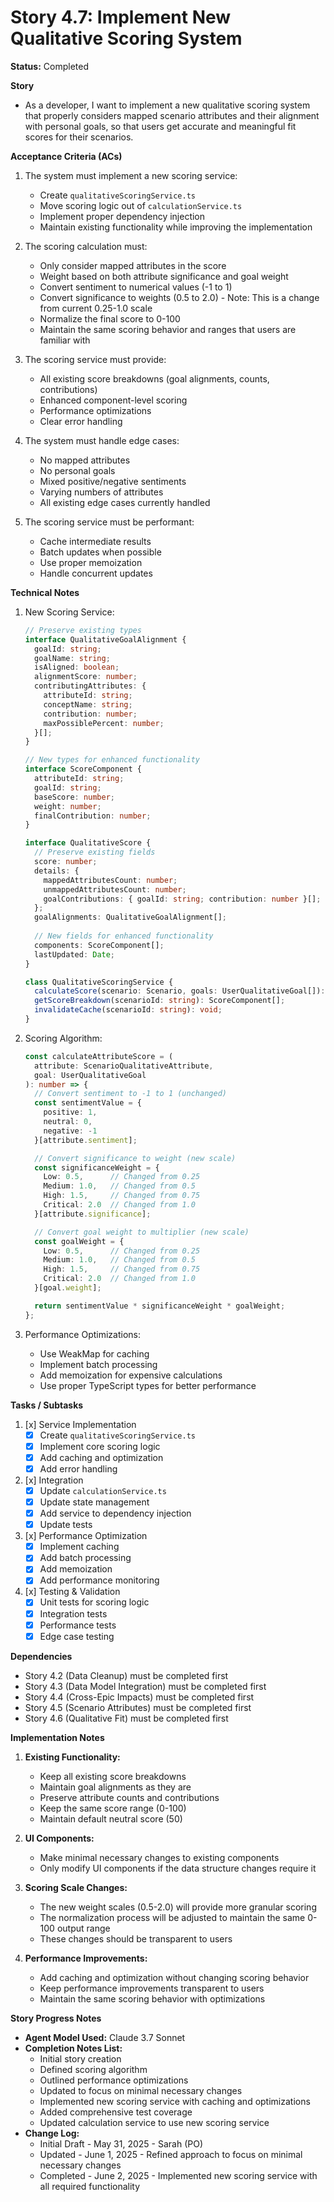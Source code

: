 # Story 4.7: Implement New Qualitative Scoring System

**Status:** Completed

**Story**
- As a developer, I want to implement a new qualitative scoring system that properly considers mapped scenario attributes and their alignment with personal goals, so that users get accurate and meaningful fit scores for their scenarios.

**Acceptance Criteria (ACs)**
1. The system must implement a new scoring service:
   - Create `qualitativeScoringService.ts`
   - Move scoring logic out of `calculationService.ts`
   - Implement proper dependency injection
   - Maintain existing functionality while improving the implementation

2. The scoring calculation must:
   - Only consider mapped attributes in the score
   - Weight based on both attribute significance and goal weight
   - Convert sentiment to numerical values (-1 to 1)
   - Convert significance to weights (0.5 to 2.0) - Note: This is a change from current 0.25-1.0 scale
   - Normalize the final score to 0-100
   - Maintain the same scoring behavior and ranges that users are familiar with

3. The scoring service must provide:
   - All existing score breakdowns (goal alignments, counts, contributions)
   - Enhanced component-level scoring
   - Performance optimizations
   - Clear error handling

4. The system must handle edge cases:
   - No mapped attributes
   - No personal goals
   - Mixed positive/negative sentiments
   - Varying numbers of attributes
   - All existing edge cases currently handled

5. The scoring service must be performant:
   - Cache intermediate results
   - Batch updates when possible
   - Use proper memoization
   - Handle concurrent updates

**Technical Notes**
1. New Scoring Service:
   ```typescript
   // Preserve existing types
   interface QualitativeGoalAlignment {
     goalId: string;
     goalName: string;
     isAligned: boolean;
     alignmentScore: number;
     contributingAttributes: {
       attributeId: string;
       conceptName: string;
       contribution: number;
       maxPossiblePercent: number;
     }[];
   }

   // New types for enhanced functionality
   interface ScoreComponent {
     attributeId: string;
     goalId: string;
     baseScore: number;
     weight: number;
     finalContribution: number;
   }

   interface QualitativeScore {
     // Preserve existing fields
     score: number;
     details: {
       mappedAttributesCount: number;
       unmappedAttributesCount: number;
       goalContributions: { goalId: string; contribution: number }[];
     };
     goalAlignments: QualitativeGoalAlignment[];
     
     // New fields for enhanced functionality
     components: ScoreComponent[];
     lastUpdated: Date;
   }

   class QualitativeScoringService {
     calculateScore(scenario: Scenario, goals: UserQualitativeGoal[]): QualitativeScore;
     getScoreBreakdown(scenarioId: string): ScoreComponent[];
     invalidateCache(scenarioId: string): void;
   }
   ```

2. Scoring Algorithm:
   ```typescript
   const calculateAttributeScore = (
     attribute: ScenarioQualitativeAttribute,
     goal: UserQualitativeGoal
   ): number => {
     // Convert sentiment to -1 to 1 (unchanged)
     const sentimentValue = {
       positive: 1,
       neutral: 0,
       negative: -1
     }[attribute.sentiment];

     // Convert significance to weight (new scale)
     const significanceWeight = {
       Low: 0.5,      // Changed from 0.25
       Medium: 1.0,   // Changed from 0.5
       High: 1.5,     // Changed from 0.75
       Critical: 2.0  // Changed from 1.0
     }[attribute.significance];

     // Convert goal weight to multiplier (new scale)
     const goalWeight = {
       Low: 0.5,      // Changed from 0.25
       Medium: 1.0,   // Changed from 0.5
       High: 1.5,     // Changed from 0.75
       Critical: 2.0  // Changed from 1.0
     }[goal.weight];

     return sentimentValue * significanceWeight * goalWeight;
   };
   ```

3. Performance Optimizations:
   - Use WeakMap for caching
   - Implement batch processing
   - Add memoization for expensive calculations
   - Use proper TypeScript types for better performance

**Tasks / Subtasks**
1. [x] Service Implementation
   - [x] Create `qualitativeScoringService.ts`
   - [x] Implement core scoring logic
   - [x] Add caching and optimization
   - [x] Add error handling

2. [x] Integration
   - [x] Update `calculationService.ts`
   - [x] Update state management
   - [x] Add service to dependency injection
   - [x] Update tests

3. [x] Performance Optimization
   - [x] Implement caching
   - [x] Add batch processing
   - [x] Add memoization
   - [x] Add performance monitoring

4. [x] Testing & Validation
   - [x] Unit tests for scoring logic
   - [x] Integration tests
   - [x] Performance tests
   - [x] Edge case testing

**Dependencies**
- Story 4.2 (Data Cleanup) must be completed first
- Story 4.3 (Data Model Integration) must be completed first
- Story 4.4 (Cross-Epic Impacts) must be completed first
- Story 4.5 (Scenario Attributes) must be completed first
- Story 4.6 (Qualitative Fit) must be completed first

**Implementation Notes**
1. **Existing Functionality:**
   - Keep all existing score breakdowns
   - Maintain goal alignments as they are
   - Preserve attribute counts and contributions
   - Keep the same score range (0-100)
   - Maintain default neutral score (50)

2. **UI Components:**
   - Make minimal necessary changes to existing components
   - Only modify UI components if the data structure changes require it

3. **Scoring Scale Changes:**
   - The new weight scales (0.5-2.0) will provide more granular scoring
   - The normalization process will be adjusted to maintain the same 0-100 output range
   - These changes should be transparent to users

4. **Performance Improvements:**
   - Add caching and optimization without changing scoring behavior
   - Keep performance improvements transparent to users
   - Maintain the same scoring behavior with optimizations

**Story Progress Notes**
* **Agent Model Used:** Claude 3.7 Sonnet
* **Completion Notes List:**
    * Initial story creation
    * Defined scoring algorithm
    * Outlined performance optimizations
    * Updated to focus on minimal necessary changes
    * Implemented new scoring service with caching and optimizations
    * Added comprehensive test coverage
    * Updated calculation service to use new scoring service
* **Change Log:**
    * Initial Draft - May 31, 2025 - Sarah (PO)
    * Updated - June 1, 2025 - Refined approach to focus on minimal necessary changes
    * Completed - June 2, 2025 - Implemented new scoring service with all required functionality 